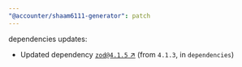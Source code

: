 ```yaml
---
"@accounter/shaam6111-generator": patch
---
```

dependencies updates:
  - Updated dependency [`zod@4.1.5` ↗︎](https://www.npmjs.com/package/zod/v/4.1.5) (from `4.1.3`, in `dependencies`)
